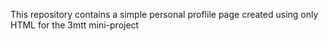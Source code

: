 This repository contains a simple personal proflile page created using only HTML for the 3mtt mini-project
